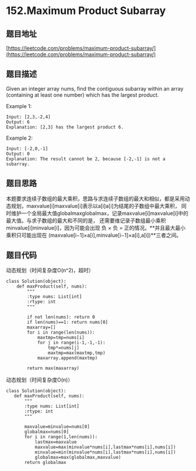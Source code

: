 152.Maximum Product Subarray
===============================

题目地址
----------
[https://leetcode.com/problems/maximum-product-subarray/](https://leetcode.com/problems/maximum-product-subarray/)


题目描述
-----------

Given an integer array nums, find the contiguous subarray within an array (containing at least one number) which has the largest product.

Example 1:
```
Input: [2,3,-2,4]
Output: 6
Explanation: [2,3] has the largest product 6.
```
Example 2:
```
Input: [-2,0,-1]
Output: 0
Explanation: The result cannot be 2, because [-2,-1] is not a subarray.
```


题目思路
-------

本题要求连续子数组的最大乘积，思路与求连续子数组的最大和相似，都是采用动态规划，maxvalue[i]maxvalue[i]表示以a[i]a[i]为结尾的子数组中最大乘积，
同时维护一个全局最大值globalmaxglobalmax，记录maxvalue[i]maxvalue[i]中的最大值。与求子数组的最大和不同的是，
还需要维记录子数组最小乘积minvalue[i]minvalue[i]，因为可能会出现 负 × 负 = 正的情况。**并且最大最小乘积只可能出现在
(maxvalue[i−1]×a[i],minvalue[i−1]×a[i],a[i])**三者之间。


题目代码
------------

动态规划（时间复杂度O(n^2)，超时）
```
class Solution(object):
    def maxProduct(self, nums):
        """
        :type nums: List[int]
        :rtype: int
        """
        
        if not len(nums): return 0
        if len(nums)==1: return nums[0]
        maxarray=[]
        for i in range(len(nums)):
            maxtmp=tmp=nums[i]
            for j in range(i-1,-1,-1):
                tmp*=nums[j]
                maxtmp=max(maxtmp,tmp)
            maxarray.append(maxtmp)
        
        return max(maxarray)
 ```
 
 动态规划（时间复杂度O(n)）
 ```
 class Solution(object):
    def maxProduct(self, nums):
        """
        :type nums: List[int]
        :rtype: int
        """
        
        maxvalue=minvalue=nums[0]
        globalmax=nums[0]
        for i in range(1,len(nums)):
            lastmax=maxvalue
            maxvalue=max(minvalue*nums[i],lastmax*nums[i],nums[i])
            minvalue=min(minvalue*nums[i],lastmax*nums[i],nums[i])
            globalmax=max(globalmax,maxvalue)
        return globalmax
 ```
